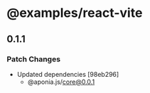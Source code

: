 # @examples/react-vite

## 0.1.1

### Patch Changes

- Updated dependencies [98eb296]
  - @aponia.js/core@0.0.1
